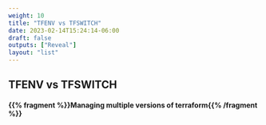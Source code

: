 ```yaml
---
weight: 10
title: "TFENV vs TFSWITCH"
date: 2023-02-14T15:24:14-06:00
draft: false
outputs: ["Reveal"]
layout: "list"
---
```


## TFENV vs TFSWITCH
#### {{% fragment %}}Managing multiple versions of terraform{{% /fragment %}}
